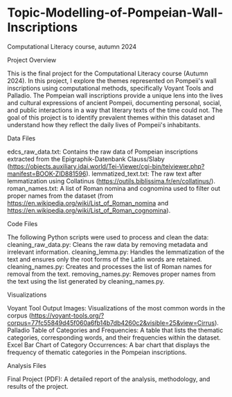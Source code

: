 # Topic-Modelling-of-Pompeian-Wall-Inscriptions
Computational Literacy course, autumn 2024


Project Overview

This is the final project for the Computational Literacy course (Autumn 2024). In this project, I explore the themes represented on Pompeii's wall inscriptions using computational methods, specifically Voyant Tools and Palladio. The Pompeian wall inscriptions provide a unique lens into the lives and cultural expressions of ancient Pompeii, documenting personal, social, and public interactions in a way that literary texts of the time could not. The goal of this project is to identify prevalent themes within this dataset and understand how they reflect the daily lives of Pompeii's inhabitants.

Data Files

edcs_raw_data.txt: Contains the raw data of Pompeian inscriptions extracted from the Epigraphik-Datenbank Clauss/Slaby (https://objects.auxiliary.idai.world/Tei-Viewer/cgi-bin/teiviewer.php?manifest=BOOK-ZID881596).
lemmatized_text.txt: The raw text after lemmatization using Collatinus (https://outils.biblissima.fr/en/collatinus/).
roman_names.txt: A list of Roman nomina and cognomina used to filter out proper names from the dataset (from https://en.wikipedia.org/wiki/List_of_Roman_nomina  and https://en.wikipedia.org/wiki/List_of_Roman_cognomina).

Code Files

The following Python scripts were used to process and clean the data:
cleaning_raw_data.py: Cleans the raw data by removing metadata and irrelevant information.
cleaning_lemma.py: Handles the lemmatization of the text and ensures only the root forms of the Latin words are retained.
cleaning_names.py: Creates and processes the list of Roman names for removal from the text.
removing_names.py: Removes proper names from the text using the list generated by cleaning_names.py.

Visualizations

Voyant Tool Output Images: Visualizations of the most common words in the corpus (https://voyant-tools.org/?corpus=77fc55849d45f060a6fb14b7db4260c2&visible=25&view=Cirrus).
Palladio Table of Categories and Frequencies: A table that lists the thematic categories, corresponding words, and their frequencies within the dataset.
Excel Bar Chart of Category Occurrences: A bar chart that displays the frequency of thematic categories in the Pompeian inscriptions.

Analysis Files

Final Project (PDF): A detailed report of the analysis, methodology, and results of the project.
